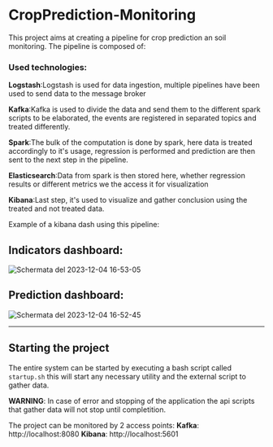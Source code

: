 
# CropPrediction-Monitoring

This project aims at creating a pipeline for crop prediction an soil monitoring.
The pipeline is composed of:

### Used technologies:

**Logstash**:Logstash is used for data ingestion, multiple pipelines have been used to send data to the message broker

**Kafka**:Kafka is used to divide the data and send them to the different spark scripts to be elaborated, the events are registered in separated topics and treated differently.

**Spark**:The bulk of the computation is done by spark, here data is treated accordingly to it's usage, regression is performed and prediction are then sent to the next step in the pipeline.

**Elasticsearch**:Data from spark is then stored here, whether regression results or different metrics we the access it for visualization

**Kibana**:Last step, it's used to visualize and gather conclusion using the treated and not treated data.

Example of a kibana dash using this pipeline:

## Indicators dashboard:

![Schermata del 2023-12-04 16-53-05](https://github.com/Stelfano/CropPrediction-Monitoring/assets/59137246/ae426095-ce50-423c-b610-d89062b170a5)

## Prediction dashboard:

![Schermata del 2023-12-04 16-52-45](https://github.com/Stelfano/CropPrediction-Monitoring/assets/59137246/5b186958-2f25-48a7-8984-d16bdd690b5b)

------

## Starting the project

The entire system can be started by executing a bash script called `startup.sh` this will start any necessary utility and the external script to gather data.

**WARNING**: In case of error and stopping of the application the api scripts that gather data will not stop until completition.

The project can be monitored by 2 access points:
**Kafka**: http://localhost:8080
**Kibana**: http://localhost:5601
